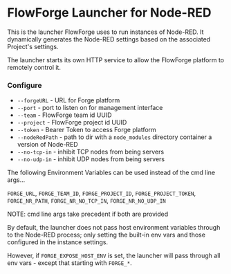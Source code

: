 # FlowForge Launcher for Node-RED

This is the launcher FlowForge uses to run instances of Node-RED. It dynamically
generates the Node-RED settings based on the associated Project's settings.

The launcher starts its own HTTP service to allow the FlowForge platform to remotely
control it.

### Configure

- `--forgeURL` - URL for Forge platform
- `--port` - port to listen on for management interface
- `--team` - FlowForge team id UUID
- `--project` - FlowForge project id UUID
- `--token` - Bearer Token to access Forge platform
- `--nodeRedPath` - path to dir with a `node_modules` directory container a version of Node-RED
- `--no-tcp-in` - inhibit TCP nodes from being servers
- `--no-udp-in` - inhibit UDP nodes from being servers

The following Environment Variables can be used instead of the cmd line args...

`FORGE_URL`, `FORGE_TEAM_ID`, `FORGE_PROJECT_ID`, `FORGE_PROJECT_TOKEN`, `FORGE_NR_PATH`, `FORGE_NR_NO_TCP_IN`, `FORGE_NR_NO_UDP_IN`

NOTE: cmd line args take precedent if both are provided

By default, the launcher does not pass host environment variables through to the Node-RED process; only setting the built-in env vars and those configured in the instance settings.

However, if `FORGE_EXPOSE_HOST_ENV` is set, the launcher will pass through all env vars - except that starting with `FORGE_*`.